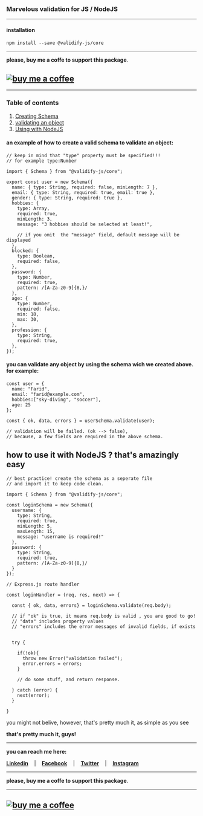 ### Marvelous validation for JS / NodeJS

---

#### installation

```
npm install --save @validify-js/core
```

---

**please, buy me a coffe to support this package**.

## [![buy me a coffee](https://www.buymeacoffee.com/assets/img/guidelines/download-assets-sm-2.svg)](https://www.buymeacoffee.com/faridmansimli)

---

### Table of contents

1. [Creating Schema](#schema)
2. [validating an object](#validating)
3. [Using with NodeJS](#nodejs)

#### an example of how to create a valid schema to validate an object: <a name="schema"></a>

```
// keep in mind that "type" property must be specified!!!
// for example type:Number

import { Schema } from "@validify-js/core";

export const user = new Schema({
  name: { type: String, required: false, minLength: 7 },
  email: { type: String, required: true, email: true },
  gender: { type: String, required: true },
  hobbies: {
    type: Array,
    required: true,
    minLength: 3,
    message: "3 hobbies should be selected at least!",

    // if you omit  the "message" field, default message will be displayed
  },
  blocked: {
    type: Boolean,
    required: false,
  },
  password: {
    type: Number,
    required: true,
    pattern: /[A-Za-z0-9]{8,}/
  },
  age: {
    type: Number,
    required: false,
    min: 18,
    max: 30,
  },
  profession: {
    type: String,
    required: true,
  },
});

```

#### **you can validate any object by using the schema wich we created above. for example:** <a name="validating"></a>

```
const user = {
  name: "Farid",
  email: "farid@example.com",
  hobbies:["sky-diving", "soccer"],
  age: 25
};

const { ok, data, errors } = userSchema.validate(user);

// validation will be failed. (ok --> false),
// because, a few fields are required in the above schema.

```

## how to use it with NodeJS ? that's amazingly easy <a name="nodejs"></a>

```
// best practice! create the schema as a seperate file
// and import it to keep code clean.

import { Schema } from "@validify-js/core";

const loginSchema = new Schema({
  username: {
    type: String,
    required: true,
    minLength: 5,
    maxLength: 15,
    message: "username is required!"
  },
  password: {
    type: String,
    required: true,
    pattern: /[A-Za-z0-9]{8,}/
  }
});

// Express.js route handler

const loginHandler = (req, res, next) => {

  const { ok, data, errors} = loginSchema.validate(req.body);

  // if "ok" is true, it means req.body is valid , you are good to go!
  // "data" includes property values
  // "errors" includes the error messages of invalid fields, if exists


  try {

    if(!ok){
      throw new Error("validation failed");
      error.errors = errors;
    }

    // do some stuff, and return response.

  } catch (error) {
    next(error);
  }

}

```

you might not belive, however, that's pretty much it, as simple as you see

**that's pretty much it, guys!**

---

**you can reach me here:**

[**Linkedin**](https://linkedin.com/in/faridmansimli) &nbsp;&nbsp;&nbsp;|&nbsp;&nbsp;&nbsp; [**Facebook**](https://facebook.com/fmansimli) &nbsp;&nbsp;&nbsp;|&nbsp;&nbsp;&nbsp; [**Twitter**](https://twitter.com/faridmansimli) &nbsp;&nbsp;&nbsp;|&nbsp;&nbsp;&nbsp; [**Instagram**](https://instagram.com/faridmansimli)

---

**please, buy me a coffe to support this package**.

---

## [![buy me a coffee](https://www.buymeacoffee.com/assets/img/guidelines/download-assets-sm-2.svg)](https://www.buymeacoffee.com/faridmansimli)
